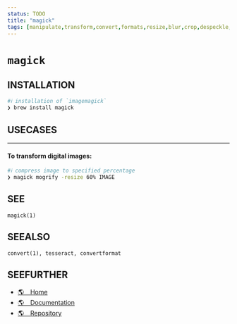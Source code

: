 ```yaml
---
status: TODO
title: "magick"
tags: [manipulate,transform,convert,formats,resize,blur,crop,despeckle,dither,draw,flip,join,sample,digital,images,pictures,photos]
---
```


# `magick`

## INSTALLATION


```bash
#ℹ︎ installation of `imagemagick`
❯ brew install magick
```


## USECASES

----
#### To transform digital images:


```bash
#ℹ︎ compress image to specified percentage
❯ magick mogrify -resize 60% IMAGE
```



## SEE

    magick(1)

## SEEALSO

    convert(1), tesseract, convertformat

## SEEFURTHER

- [🌎 Home](https://imagemagick.org/)
- [🌎 Documentation](https://imagemagick.org/)
- [🌎 Repository](https://github.com/ImageMagick/ImageMagick)
